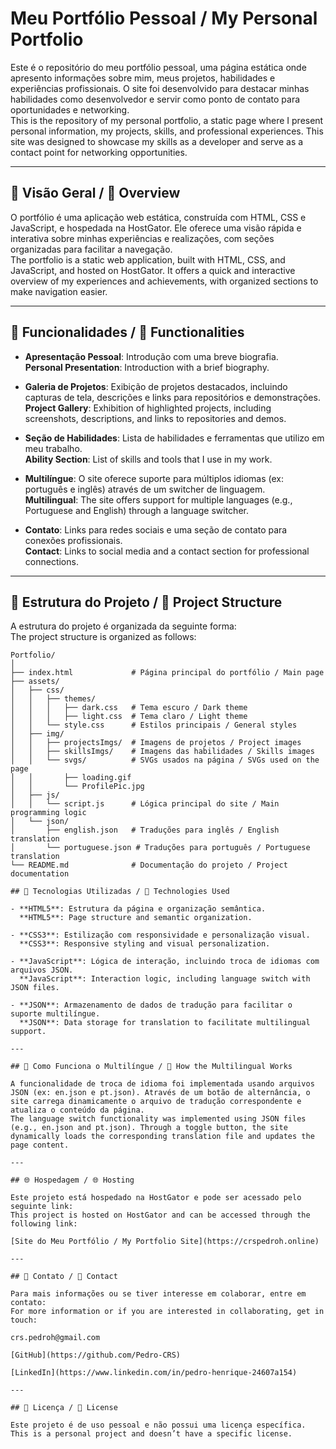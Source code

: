 # Meu Portfólio Pessoal / My Personal Portfolio

Este é o repositório do meu portfólio pessoal, uma página estática onde apresento informações sobre mim, meus projetos, habilidades e experiências profissionais. O site foi desenvolvido para destacar minhas habilidades como desenvolvedor e servir como ponto de contato para oportunidades e networking.  
This is the repository of my personal portfolio, a static page where I present personal information, my projects, skills, and professional experiences. This site was designed to showcase my skills as a developer and serve as a contact point for networking opportunities.

---

## 📄 Visão Geral / 📄 Overview

O portfólio é uma aplicação web estática, construída com HTML, CSS e JavaScript, e hospedada na HostGator. Ele oferece uma visão rápida e interativa sobre minhas experiências e realizações, com seções organizadas para facilitar a navegação.  
The portfolio is a static web application, built with HTML, CSS, and JavaScript, and hosted on HostGator. It offers a quick and interactive overview of my experiences and achievements, with organized sections to make navigation easier.

---

## 📑 Funcionalidades / 📑 Functionalities

- **Apresentação Pessoal**: Introdução com uma breve biografia.  
  **Personal Presentation**: Introduction with a brief biography.

- **Galeria de Projetos**: Exibição de projetos destacados, incluindo capturas de tela, descrições e links para repositórios e demonstrações.  
  **Project Gallery**: Exhibition of highlighted projects, including screenshots, descriptions, and links to repositories and demos.

- **Seção de Habilidades**: Lista de habilidades e ferramentas que utilizo em meu trabalho.  
  **Ability Section**: List of skills and tools that I use in my work.

- **Multilíngue**: O site oferece suporte para múltiplos idiomas (ex: português e inglês) através de um switcher de linguagem.  
  **Multilingual**: The site offers support for multiple languages (e.g., Portuguese and English) through a language switcher.

- **Contato**: Links para redes sociais e uma seção de contato para conexões profissionais.  
  **Contact**: Links to social media and a contact section for professional connections.

---

## 📂 Estrutura do Projeto / 📂 Project Structure

A estrutura do projeto é organizada da seguinte forma:  
The project structure is organized as follows:

```plaintext
Portfolio/
│
├── index.html             # Página principal do portfólio / Main page
├── assets/
│   ├── css/
│   │   ├── themes/
│   │   │   ├── dark.css   # Tema escuro / Dark theme
│   │   │   ├── light.css  # Tema claro / Light theme
│   │   └── style.css      # Estilos principais / General styles
│   ├── img/
│   │   ├── projectsImgs/  # Imagens de projetos / Project images
│   │   ├── skillsImgs/    # Imagens das habilidades / Skills images
│   │   └── svgs/          # SVGs usados na página / SVGs used on the page
│   │       ├── loading.gif
│   │       └── ProfilePic.jpg
│   ├── js/
│   │   └── script.js      # Lógica principal do site / Main programming logic
│   └── json/
│       ├── english.json   # Traduções para inglês / English translation
│       └── portuguese.json # Traduções para português / Portuguese translation
└── README.md              # Documentação do projeto / Project documentation

## 🚀 Tecnologias Utilizadas / 🚀 Technologies Used

- **HTML5**: Estrutura da página e organização semântica.  
  **HTML5**: Page structure and semantic organization.

- **CSS3**: Estilização com responsividade e personalização visual.  
  **CSS3**: Responsive styling and visual personalization.

- **JavaScript**: Lógica de interação, incluindo troca de idiomas com arquivos JSON.  
  **JavaScript**: Interaction logic, including language switch with JSON files.
  
- **JSON**: Armazenamento de dados de tradução para facilitar o suporte multilíngue.  
  **JSON**: Data storage for translation to facilitate multilingual support.

---

## 🔄 Como Funciona o Multilíngue / 🔄 How the Multilingual Works

A funcionalidade de troca de idioma foi implementada usando arquivos JSON (ex: en.json e pt.json). Através de um botão de alternância, o site carrega dinamicamente o arquivo de tradução correspondente e atualiza o conteúdo da página.  
The language switch functionality was implemented using JSON files (e.g., en.json and pt.json). Through a toggle button, the site dynamically loads the corresponding translation file and updates the page content.

---

## 🌐 Hospedagem / 🌐 Hosting

Este projeto está hospedado na HostGator e pode ser acessado pelo seguinte link:  
This project is hosted on HostGator and can be accessed through the following link:

[Site do Meu Portfólio / My Portfolio Site](https://crspedroh.online)

---

## 📧 Contato / 📧 Contact

Para mais informações ou se tiver interesse em colaborar, entre em contato:  
For more information or if you are interested in collaborating, get in touch:

crs.pedroh@gmail.com

[GitHub](https://github.com/Pedro-CRS)

[LinkedIn](https://www.linkedin.com/in/pedro-henrique-24607a154)

---

## 📜 Licença / 📜 License

Este projeto é de uso pessoal e não possui uma licença específica.  
This is a personal project and doesn’t have a specific license.
